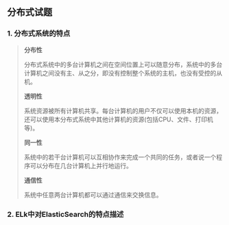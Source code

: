 ## 分布式试题

### 1. 分布式系统的特点

> **分布性**
>
> 分布式系统中的多台计算机之间在空间位置上可以随意分布，系统中的多台计算机之间没有主、从之分，即没有控制整个系统的主机，也没有受控的从机。
>
> **透明性**
>
> 系统资源被所有计算机共享。每台计算机的用户不仅可以使用本机的资源，还可以使用本分布式系统中其他计算机的资源(包括CPU、文件、打印机等)。
>
> **同一性**
>
> 系统中的若干台计算机可以互相协作来完成一个共同的任务，或者说一个程序可以分布在几台计算机上并行地运行。
>
> **通信性**
>
> 系统中任意两台计算机都可以通过通信来交换信息。

### 2. ELk中对ElasticSearch的特点描述

